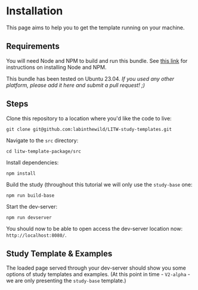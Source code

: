 # Installation 

This page aims to help you to get the template running on your machine.

## Requirements

You will need Node and NPM to build and run this bundle. See [this link](https://nodejs.org/en/) for instructions on installing Node and NPM. 

This bundle has been tested on Ubuntu 23.04. 
*If you used any other platform, please add it here and submit a pull request! ;)*


## Steps

Clone this repository to a location where you'd like the code to live:
```
git clone git@github.com:labinthewild/LITW-study-templates.git 
```
Navigate to the `src` directory:
```
cd litw-template-package/src
```
Install dependencies:
```
npm install
```
Build the study (throughout this tutorial we will only use the `study-base` one:
```
npm run build-base
```

Start the dev-server:
```
npm run devserver
```
You should now to be able to open access the dev-server location now: `http://localhost:8080/`.

## Study Template & Examples

The loaded page served through your dev-server should show you some options of study templates and examples.
(At this point in time - `V2-alpha` - we are only presenting the `study-base` template.)


